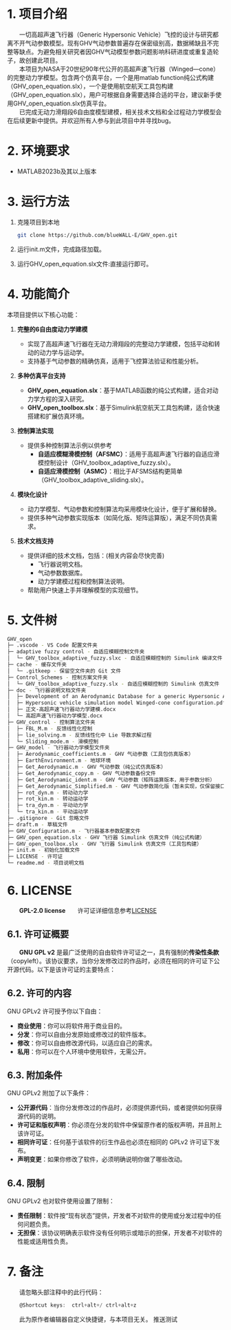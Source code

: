 <!--
 * @Author: blueWALL-E
 * @Date: 2024-10-31 22:45:46
 * @LastEditTime: 2025-09-22 00:00:46
 * @FilePath: \GHV_open\readme.md
 * @Description: AHV文件的相关说明
 * @Wearing:  Read only, do not modify place!!! 
 * @Shortcut keys:  ctrl+alt+/ ctrl+alt+z
-->

# 1. 项目介绍

&emsp;&emsp;一切高超声速飞行器（Generic Hypersonic Vehicle）飞控的设计与研究都离不开气动参数模型。现有GHV气动参数普遍存在保密级别高，数据稀缺且不完整等缺点。为避免相关研究者因GHV气动模型参数问题影响科研进度或重复造轮子，故创建此项目。  
&emsp;&emsp;本项目为NASA于20世纪90年代公开的高超声速飞行器（Winged—cone）的完整动力学模型。包含两个仿真平台，一个是用matlab function纯公式构建（GHV_open_equation.slx），一个是使用航空航天工具包构建（GHV_open_equation.slx），用户可根据自身需要选择合适的平台，建议新手使用GHV_open_equation.slx仿真平台。  
&emsp;&emsp;已完成无动力滑翔段6自由度模型建模，相关技术文档和全过程动力学模型会在后续更新中提供。并欢迎所有人参与到此项目中并寻找bug。  

# 2. 环境要求

- MATLAB2023b及其以上版本

# 3. 运行方法

1. 克隆项目到本地

   ``` bash
   git clone https://github.com/blueWALL-E/GHV_open.git
   ```

2. 运行init.m文件，完成路径加载。
3. 运行GHV_open_equation.slx文件:直接运行即可。

# 4. 功能简介

本项目提供以下核心功能：

1. **完整的6自由度动力学建模**  
   - 实现了高超声速飞行器在无动力滑翔段的完整动力学建模，包括平动和转动的动力学与运动学。
   - 支持基于气动参数的精确仿真，适用于飞控算法验证和性能分析。

2. **多种仿真平台支持**  
   - **GHV_open_equation.slx**：基于MATLAB函数的纯公式构建，适合对动力学方程的深入研究。
   - **GHV_open_toolbox.slx**：基于Simulink航空航天工具包构建，适合快速搭建和扩展仿真环境。

3. **控制算法实现**  
   - 提供多种控制算法示例以供参考
     - **自适应模糊滑模控制（AFSMC）**：适用于高超声速飞行器的自适应滑模控制设计（GHV_toolbox_adaptive_fuzzy.slx）。
     - **自适应滑模控制（ASMC）**：相比于AFSMS结构更简单（GHV_toolbox_adaptive_sliding.slx）。

4. **模块化设计**  
   - 动力学模型、气动参数和控制算法均采用模块化设计，便于扩展和替换。
   - 提供多种气动参数实现版本（如简化版、矩阵运算版），满足不同仿真需求。

5. **技术文档支持**  
   - 提供详细的技术文档，包括：(相关内容会尽快完善)
     - 飞行器说明文档。
     - 气动参数数据库。
     - 动力学建模过程和控制算法说明。
   - 帮助用户快速上手并理解模型的实现细节。

# 5. 文件树

``` bash
GHV_open
├─ .vscode - VS Code 配置文件夹
├─ adaptive fuzzy control - 自适应模糊控制文件夹
│  └─ GHV_toolbox_adaptive_fuzzy.slxc - 自适应模糊控制的 Simulink 编译文件
├─ cache - 缓存文件夹
│  └─ .gitkeep - 保留空文件夹的 Git 文件
├─ Control_Schemes - 控制方案文件夹
│  └─ GHV_toolbox_adaptive_fuzzy.slx - 自适应模糊控制的 Simulink 仿真文件
├─ doc - 飞行器说明文档文件夹
│  ├─ Development of an Aerodynamic Database for a generic Hypersonic Air Vehicle.pdf
│  ├─ Hypersonic vehicle simulation model Winged-cone configuration.pdf
│  ├─ 正文-高超声速飞行器动力学建模.docx
│  └─ 高超声速飞行器动力学模型.docx
├─ GHV_control - 控制算法文件夹
│  ├─ FBL_M.m - 反馈线性化控制
│  ├─ lie_solving.m - 反馈线性化中 Lie 导数求解过程
│  └─ Sliding_mode.m - 滑模控制
├─ GHV_model - 飞行器动力学模型文件夹
│  ├─ Aerodynamic_coefficients.m - GHV 气动参数（工具包仿真版本）
│  ├─ EarthEnvironment.m - 地球环境
│  ├─ Get_Aerodynamic.m - GHV 气动参数（纯公式仿真版本）
│  ├─ Get_Aerodynamic_copy.m - GHV 气动参数备份文件
│  ├─ Get_Aerodynamic_ident.m - GHV 气动参数（矩阵运算版本，用于参数分析）
│  ├─ Get_Aerodynamic_Simplified.m - GHV 气动参数简化版（暂未实现，仅保留接口）
│  ├─ rot_dyn.m - 转动动力学
│  ├─ rot_kin.m - 转动运动学
│  ├─ tra_dyn.m - 平动动力学
│  └─ tra_kin.m - 平动运动学
├─ .gitignore - Git 忽略文件
├─ draft.m - 草稿文件
├─ GHV_Configuration.m - 飞行器基本参数配置文件
├─ GHV_open_equation.slx - GHV 飞行器 Simulink 仿真文件（纯公式构建）
├─ GHV_open_toolbox.slx - GHV 飞行器 Simulink 仿真文件（工具包构建）
├─ init.m - 初始化加载文件
├─ LICENSE - 许可证
└─ readme.md - 项目说明文档
```

# 6. LICENSE

&emsp;&emsp;**GPL-2.0 license**&emsp;&emsp;许可证详细信息参考[LICENSE](./LICENSE)

## 6.1. 许可证概要

&emsp;&emsp;**GNU GPL v2** 是最广泛使用的自由软件许可证之一，具有强制的**传染性条款**（copyleft）。该协议要求，当你分发修改过的作品时，必须在相同的许可证下公开源代码。以下是该许可证的主要特点：

## 6.2. **许可的内容**

GNU GPLv2 许可授予你以下自由：

- **商业使用**：你可以将软件用于商业目的。
- **分发**：你可以自由分发原始或修改过的软件版本。
- **修改**：你可以自由修改源代码，以适应自己的需求。
- **私用**：你可以在个人环境中使用软件，无需公开。

## 6.3. **附加条件**

GNU GPLv2 附加了以下条件：

- **公开源代码**：当你分发修改过的作品时，必须提供源代码，或者提供如何获得源代码的说明。
- **许可证和版权声明**：你必须在分发的软件中保留原作者的版权声明，并且附上该许可证。
- **相同许可证**：任何基于该软件的衍生作品也必须在相同的 GPLv2 许可证下发布。
- **声明变更**：如果你修改了软件，必须明确说明你做了哪些改动。

## 6.4. **限制**

GNU GPLv2 也对软件使用设置了限制：

- **责任限制**：软件按“现有状态”提供，开发者不对软件的使用或分发过程中的任何问题负责。
- **无担保**：该协议明确表示软件没有任何明示或暗示的担保，开发者不对软件的性能或适用性负责。

# 7. 备注

&emsp;&emsp;请忽略头部注释中的此行代码：

``` C
    @Shortcut keys:  ctrl+alt+/ ctrl+alt+z
```

&emsp;&emsp;此为原作者编辑器自定义快捷键，与本项目无关。
推送测试 
